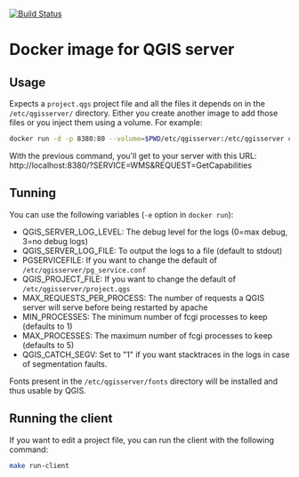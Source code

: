 [![Build Status](https://ci.camptocamp.com/buildStatus/icon?job=geospatial/docker-qgis-server/master)](https://ci.camptocamp.com/job/geospatial/job/docker-qgis-server/job/master/)

# Docker image for QGIS server

## Usage

Expects a `project.qgs` project file and all the files it depends on in the `/etc/qgisserver/`
directory. Either you create another image to add those files or you inject them using
a volume. For example:

```bash
docker run -d -p 8380:80 --volume=$PWD/etc/qgisserver:/etc/qgisserver camptocamp/qgis-server
```
With the previous command, you'll get to your server with this URL:
http://localhost:8380/?SERVICE=WMS&REQUEST=GetCapabilities

## Tunning

You can use the following variables (`-e` option in `docker run`):

* QGIS_SERVER_LOG_LEVEL: The debug level for the logs (0=max debug, 3=no debug logs)
* QGIS_SERVER_LOG_FILE: To output the logs to a file (default to stdout)
* PGSERVICEFILE: If you want to change the default of `/etc/qgisserver/pg_service.conf`
* QGIS_PROJECT_FILE: If you want to change the default of `/etc/qgisserver/project.qgs`
* MAX_REQUESTS_PER_PROCESS: The number of requests a QGIS server will serve before being restarted by apache
* MIN_PROCESSES: The minimum number of fcgi processes to keep (defaults to 1)
* MAX_PROCESSES: The maximum number of fcgi processes to keep (defaults to 5)
* QGIS_CATCH_SEGV: Set to "1" if you want stacktraces in the logs in case of segmentation faults.

Fonts present in the `/etc/qgisserver/fonts` directory will be installed and thus usable by QGIS.

## Running the client

If you want to edit a project file, you can run the client with the following command:
```bash
make run-client
```
